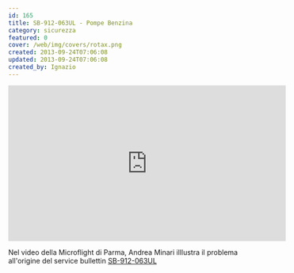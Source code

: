 ```yaml
---
id: 165
title: SB-912-063UL - Pompe Benzina
category: sicurezza
featured: 0
cover: /web/img/covers/rotax.png
created: 2013-09-24T07:06:08
updated: 2013-09-24T07:06:08
created_by: Ignazio
---
```


<iframe width="560" height="315" src="https://www.youtube.com/embed/3SGhKZjcGDA?si=5OpfpvnFjKEt3d6s" title="YouTube video player" frameborder="0" allow="fullscreen accelerometer; autoplay; clipboard-write; encrypted-media; gyroscope; picture-in-picture; web-share" referrerpolicy="strict-origin-when-cross-origin" allowfullscreen></iframe>

Nel video della Microflight di Parma, Andrea Minari illlustra il problema all'origine del service bullettin <a href="https://legacy.rotaxowner.com/si_tb_info/serviceb/sb-912-063ul.pdf" target="_blank">SB-912-063UL</a>
